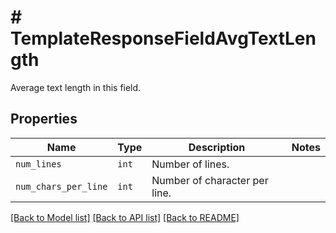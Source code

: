 # # TemplateResponseFieldAvgTextLength

Average text length in this field.

## Properties

Name | Type | Description | Notes
------------ | ------------- | ------------- | -------------
| `num_lines` | ```int``` |  Number of lines.  |  |
| `num_chars_per_line` | ```int``` |  Number of character per line.  |  |

[[Back to Model list]](../../README.md#models) [[Back to API list]](../../README.md#endpoints) [[Back to README]](../../README.md)
